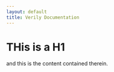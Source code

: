 ```yaml
---
layout: default
title: Verily Documentation
---
```


# THis is a H1

and this is the content contained therein.
